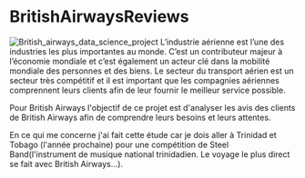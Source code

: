 # BritishAirwaysReviews

![British_airways_data_science_project](British_airways_data_science_project.jpg.png)
L’industrie aérienne est l’une des industries les plus importantes au monde. C’est un contributeur majeur à l’économie mondiale et c’est également un acteur clé dans la mobilité mondiale des personnes et des biens. Le secteur du transport aérien est un secteur très compétitif et il est important que les compagnies aériennes comprennent leurs clients afin de leur fournir le meilleur service possible.

Pour British Airways l'objectif de ce projet est d'analyser les avis des clients de British Airways afin de comprendre leurs besoins et leurs attentes.

En ce qui me concerne j'ai fait cette étude car je dois aller à Trinidad et Tobago (l'année prochaine) pour une compétition de Steel Band(l'instrument de musique national trinidadien. Le voyage le plus direct se fait avec British Airways...).
